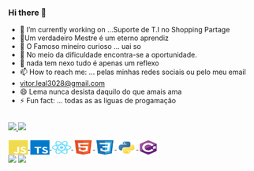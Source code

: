 ### Hi there 👋


- 🔭 I’m currently working on ...Suporte de T.I no  Shopping  Partage  
- 🌱Um verdadeiro Mestre é um eterno aprendiz 
- 👯 O Famoso mineiro  curioso  ... uai so 
- 🤔 No meio da dificuldade encontra-se a oportunidade.
- 💬 nada tem nexo
tudo é apenas
um reflexo
- 📫 How to reach me: ... pelas minhas redes sociais ou pelo meu email
- vitor.leal3028@gmail.com
- 😄 Lema nunca desista daquilo do que amais ama
- ⚡ Fun fact: ... todas as as liguas de progamação 

##

<div>
  <a href="https://github.com/Gabriel21Oliver">
  <img height="180em" src="https://github-readme-stats.vercel.app/api?username=Gabriel21Oliver&show_icons=true&theme=dracula&include_all_commits=true&count_private=true"/> 
  <img height="180em" src="https://github-readme-stats.vercel.app/api/top-langs/?username=Gabriel21Oliver&layout=compact&langs_count=7&theme=github_dark"/>
</div>
  
<div>
  <div style="display: inline_block"><br>
  <img align="center" alt="Gabriel-Js" height="30" width="40" src="https://raw.githubusercontent.com/devicons/devicon/master/icons/javascript/javascript-plain.svg">
  <img align="center" alt="Gabriel-Ts" height="30" width="40" src="https://raw.githubusercontent.com/devicons/devicon/master/icons/typescript/typescript-plain.svg">
  <img align="center" alt="Gabriel-React" height="30" width="40" src="https://raw.githubusercontent.com/devicons/devicon/master/icons/react/react-original.svg">
  <img align="center" alt="Gabriel-HTML" height="30" width="40" src="https://raw.githubusercontent.com/devicons/devicon/master/icons/html5/html5-original.svg">
  <img align="center" alt="Gabriel-CSS" height="30" width="40" src="https://raw.githubusercontent.com/devicons/devicon/master/icons/css3/css3-original.svg">
  <img align="center" alt="Gabriel-Python" height="30" width="40" src="https://raw.githubusercontent.com/devicons/devicon/master/icons/python/python-original.svg">
  <img align="center" alt="Rafa-Csharp" height="30" width="40" src="https://raw.githubusercontent.com/devicons/devicon/master/icons/csharp/csharp-original.svg">
  <!--<img align="right" alt="Gabriel" src="https://cdn.discordapp.com/attachments/795358919417397249/825430589581688872/hi.gif">-->
</div>
  <div> 
  <!-- <a href=" src="https://img.shields.io/badge/YouTube-FF0000?style=for-the-badge&logo=youtube&logoColor=white" target="_blank"></a> -->
  <a href="https://www.instagram.com/martineoliver21/" target="_blank"><img src="https://img.shields.io/badge/-Instagram-%23E4405F?style=for-the-badge&logo=instagram&logoColor=white" target="_blank"></a>
 	<!-- <a href="https://www.twitch.tv/rafaballerinii" target="_blank"><img src="https://img.shields.io/badge/Twitch-9146FF?style=for-the-badge&logo=twitch&logoColor=white" target="_blank"></a> -->
  <!-- <a href="https://discord.gg/pDbY76q8Qf" target="_blank"><img src="https://img.shields.io/badge/Discord-7289DA?style=for-the-badge&logo=discord&logoColor=white" target="_blank"></a> -->
 <!-- <a href = "gabrielapl@live.com"><img src="https://img.shields.io/badge/Microsoft_Outlook-0078D4?style=for-the-badge&logo=microsoft-outlook&logoColor=white" target="_blank"></a>-->
  <a href="https://www.linkedin.com/in/gabriel-oliveira-741715202/" target="_blank"><img src="https://img.shields.io/badge/-LinkedIn-%230077B5?style=for-the-badge&logo=linkedin&logoColor=white" target="_blank"></a> 

